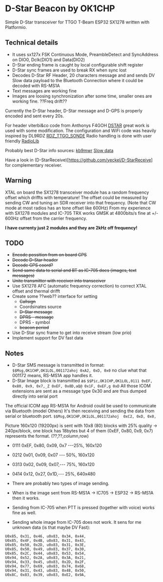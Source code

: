 # D-Star Beacon by OK1CHP

Simple D-Star transceiver for TTGO T-Beam ESP32 SX1278 written with Platformio. 

## Technical details
* It uses sx127x FSK Continuous Mode, PreambleDetect and SyncAddress on DIO0, Dclk(DIO1) and Data(DIO2)
* D-Star ending frame is caught by local configurable shift register
* D-Star sync frames are used to break RX when sync lost
* Decodes D-Star RF Header, 20 characters message and and sends DV Slow data payload to the Bluetooth Connection where it could be decoded with RS-MS1A
 * Text messages are working fine
 * Images are loosing synchronization after some time, smaller ones are working fine. ??Freq drift??

Currently the D-Star header, D-Star message and D-GPS is properly encoded and sent every 20s.

For header viterbi&co code from Anthonys F4GOH [DSTAR](https://github.com/f4goh/DSTAR) great work is used with some modification. The configuration and WiFi code was heavily inspired by DL9RDZ [RDZ_TTGO_SONDE](https://github.com/dl9rdz/rdz_ttgo_sonde) Radio handling is done with user friendly [RadioLib](https://github.com/jgromes/RadioLib)

Probably best D-Star info sources:
[kb9mwr](https://www.qsl.net/kb9mwr/projects/dv/dstar/)
[Slow data](https://www.qsl.net/kb9mwr/projects/dv/dstar/Slow%20Data.pdf)

Have a look in (D-StarReceive)[https://github.com/yeckel/D-StarReceive] for complementary receiver.

## Warning
XTAL on board the SX1278 transceiver module has a random frequency offset which driffts with temperature! The offset could be measured by sending CW and tuning an SDR receiver 
into that frequency. (Note that CW mode at most radios has an tone offset like 600Hz) From my experience with SX1278 modules and IC-705 TRX
works GMSK at 4800bits/s fine at +/- 600Hz offset from the carrier frequency.

**I have currenty just 2 modules and they are 2kHz off frequency!**

## TODO
* <del> Encode possition from on board GPS
* <del> Decode D-Star header
* <del> Decode GPS coord?
* <del> Send same data to serial and BT as IC-705 does (images, text messages)
* <del> Unite transmitter with receiver into transceiver
* Use SX1278 AFC (automatic frequency correction) to correct XTAL offset and thermal drifft
* Create some ??web?? interface for setting 
    * <del>Callsign
    * Coordsinates source
    * <del>D-Star message
    * <del>DPRS - message
    * DPRS - symbol
    * <del>beacon period
* Use D-Star sync frame to get into receive stream (low prio)
* Implement support for DV fast data

## Notes
* D-Star SMS message is transmitted in format: ```$$Msg,OK1CHP,OK1LOL,001172ahoj 0xA2, 0xD, 0x0``` no clue what that 001172 means, RS-MS1A app handles it.
* D-Star Image block is transmitted as ```$$Pic,OK1CHP,OK1LOL,0111 0xEF, 0x80, 0x9, 0x7,_Z 0xEF, 0x8D,aQ@ 0x1F, 0xEF,g 0xD``` 
All those ICOM extensions are sent as a message type 0x30 and are thus dumped directly into serial port

The official ICOM app RS-MS1A for Android could be used to communicate via Bluetooth (model Others) It's then receiving and sending the data from serial or bluetooth port. ```$$Msg,OK1CHP,OK1LOL,001172ahoj  0xC2, 0xD, 0x0,``` 

Picture 160x120 (19200px) is sent with 10x8 (80) blocks with 25% quality -> 240px/block, one block has 18bytes but 4 of them (0xEF, 0x80, 0x9, 0x7) represents the format. (??,??,column,row)
  * 0111 0xEF, 0x80, 0x09, 0x7  ---25%, 160x120
  * 0212 0x01, 0x09, 0x07 --- 50%, 160x120
  * 0313 0x02, 0x09, 0x07,--- 75%, 160x120
  * 0414 0x12, 0x27, 0x1D,--- 25%, 640x480
 
* There are probably two types of image sending. 
 * When is the image sent from RS-MS1A -> IC705 -> ESP32 -> RS-MS1A then it works.
 * Sending from IC-705 when PTT is pressed (together with voice) works fine as well.
 * Sending whole image from IC-705 does not work. It sens for me unknown data (is that maybe DV Fast):
```U0x85, 0x24, 0x24, u0x83, 0x43, 0x52, 
U0x85, 0x31, 0x46, u0x83, 0x34, 0x44, 
U0x85, 0x4F, 0x4B, u0x83, 0x31, 0x43, 
U0x85, 0x50, 0x2D, u0x83, 0x31, 0x3E, 
U0x85, 0x50, 0x49, u0x83, 0x37, 0x30, 
U0x85, 0x2C, 0x44, u0x83, 0x53, 0x54, 
U0x94, 0x52, 0x2A, u0x83, 0x3A, 0x21, 
U0x94, 0x33, 0x45, u0x83, 0x2D, 0x2F,
U0x94, 0x77, 0x69, u0x83, 0x74, 0x68, 
U0x94, 0x31, 0x43, u0x83, 0x48, 0x50, 
U0x8C, 0x83, 0x39, u0x83, 0xE2, 0x9A, 
```

